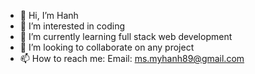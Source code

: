 - 👋 Hi, I’m Hanh
- 👀 I’m interested in coding
- 🌱 I’m currently learning full stack web development
- 💞️ I’m looking to collaborate on any project
- 📫 How to reach me:
Email: ms.myhanh89@gmail.com

<!---
HanhDinh1/HanhDinh1 is a ✨ special ✨ repository because its `README.md` (this file) appears on your GitHub profile.
You can click the Preview link to take a look at your changes.
--->
